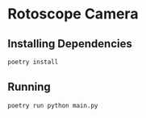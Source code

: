 # Rotoscope Camera


## Installing Dependencies

```sh
poetry install
```

## Running

```sh
poetry run python main.py
```
